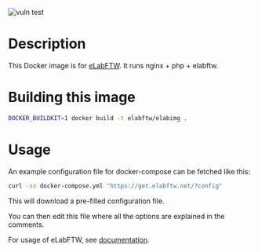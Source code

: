 ![vuln test](https://github.com/elabftw/elabimg/workflows/vuln%20test/badge.svg?branch=master)

# Description

This Docker image is for [eLabFTW](https://www.elabftw.net). It runs nginx + php + elabftw.

# Building this image

~~~bash
DOCKER_BUILDKIT=1 docker build -t elabftw/elabimg .
~~~

# Usage

An example configuration file for docker-compose can be fetched like this:

~~~bash
curl -so docker-compose.yml "https://get.elabftw.net/?config"
~~~

This will download a pre-filled configuration file.

You can then edit this file where all the options are explained in the comments.

For usage of eLabFTW, see [documentation](https://doc.elabftw.net).
